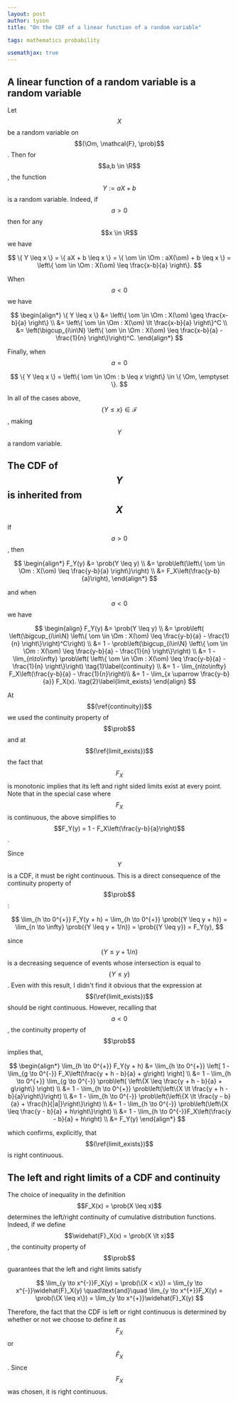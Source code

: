 ```yaml
---
layout: post
author: tyson
title: "On the CDF of a linear function of a random variable"

tags: mathematics probability

usemathjax: true
---
```


## A linear function of a random variable is a random variable

Let $$X$$ be a random variable on $$(\Om, \mathcal{F}, \prob)$$. Then for $$a,b
\in \R$$, the function $$Y := aX + b$$ is a random variable. Indeed, if $$a >
0$$ then for any $$x \in \R$$ we have

$$
\{ Y \leq x \}
= \{ aX + b \leq x \}
= \{ \om \in \Om : aX(\om) + b \leq x \}
= \left\{ \om \in \Om : X(\om) \leq \frac{x-b}{a} \right\}.
$$

When $$a < 0$$ we have

$$
\begin{align*}
\{ Y \leq x \}
&= \left\{ \om \in \Om : X(\om) \geq \frac{x-b}{a} \right\} \\
&= \left\{ \om \in \Om : X(\om) \lt \frac{x-b}{a} \right\}^C \\
&= \left(\bigcup_{i\in\N} \left\{
    \om \in \Om : X(\om) \leq \frac{x-b}{a} - \frac{1}{n}
  \right\}\right)^C.
\end{align*}
$$

Finally, when $$a = 0$$

$$
\{ Y \leq x \}
= \left\{ \om \in \Om : b \leq x \right\}
\in \{ \Om, \emptyset \}.
$$

In all of the cases above, $$\{ Y \leq x \} \in \mathcal{F}$$, making $$Y$$ a
random variable.

## The CDF of $$Y$$ is inherited from $$X$$
If $$a > 0$$, then

$$
\begin{align*}
F_Y(y)
&= \prob(Y \leq y) \\
&= \prob\left(\left\{ \om \in \Om : X(\om) \leq \frac{y-b}{a} \right\}\right) \\
&= F_X\left(\frac{y-b}{a}\right),
\end{align*}
$$

and when $$a < 0$$ we have

$$
\begin{align}
F_Y(y)
&= \prob(Y \leq y) \\
&= \prob\left(
\left(\bigcup_{i\in\N} \left\{
  \om \in \Om : X(\om) \leq \frac{y-b}{a} - \frac{1}{n}
  \right\}\right)^C\right) \\
&= 1 - \prob\left(\bigcup_{i\in\N} \left\{
  \om \in \Om : X(\om) \leq \frac{y-b}{a} - \frac{1}{n}
  \right\}\right) \\
&= 1 - \lim_{n\to\infty} \prob\left( \left\{
  \om \in \Om : X(\om) \leq \frac{y-b}{a} - \frac{1}{n}
  \right\}\right) \tag{1}\label{continuity} \\
&= 1 - \lim_{n\to\infty} F_X\left(\frac{y-b}{a} - \frac{1}{n}\right)\\
&= 1 - \lim_{x \uparrow \frac{y-b}{a}} F_X(x).  \tag{2}\label{limit_exists}
\end{align}
$$

At $$(\ref{continuity})$$ we used the continuity property of $$\prob$$ and at
$$(\ref{limit_exists})$$ the fact that $$F_X$$ is monotonic implies that its
left and right sided limits exist at every point. Note that in the special case
where $$F_X$$ is continuous, the above simplifies to $$F_Y(y) = 1 -
F_X\left(\frac{y-b}{a}\right)$$.

Since $$Y$$ is a CDF, it must be right continuous. This is a
direct consequence of the continuity property of $$\prob$$:

$$
\lim_{h \to 0^{+}} F_Y(y + h)
= \lim_{h \to 0^{+}} \prob({Y \leq y + h})
= \lim_{n \to \infty} \prob({Y \leq y + 1/n})
= \prob({Y \leq y})
= F_Y(y),
$$

since $$\{Y \leq y + 1/n\}$$ is a decreasing sequence of events whose
intersection is equal to $$\{ Y \leq y\}$$. Even with this result, I didn't find
it obvious that the expression at $$(\ref{limit_exists})$$ should be right
continuous. However, recalling that $$a < 0$$, the continuity property of
$$\prob$$ implies that,

$$
\begin{align*}
\lim_{h \to 0^{+}} F_Y(y + h)
&= \lim_{h \to 0^{+}} \left[
    1 - \lim_{g \to 0^{-}} F_X\left(\frac{y + h - b}{a} + g\right)
    \right] \\
&= 1 - \lim_{h \to 0^{+}}
    \lim_{g \to 0^{-}} \prob\left(
      \left\{X \leq \frac{y + h - b}{a} + g\right\}
    \right) \\
&= 1 - \lim_{h \to 0^{+}}
    \prob\left(\left\{X \lt \frac{y + h - b}{a}\right\}\right) \\
&= 1 - \lim_{h \to 0^{-}}
    \prob\left(\left\{X \lt \frac{y - b}{a} + \frac{h}{|a|}\right\}\right) \\
&= 1 - \lim_{h \to 0^{-}}
    \prob\left(\left\{X \leq \frac{y - b}{a} + h\right\}\right) \\
&= 1 - \lim_{h \to 0^{-}}F_X\left(\frac{y - b}{a} + h\right) \\
&= F_Y(y)
\end{align*}
$$

which confirms, explicitly, that $$(\ref{limit_exists})$$ is right continuous.

## The left and right limits of a CDF and continuity
The choice of inequality in the definition $$F_X(x) = \prob(X \leq x)$$
determines the left/right continuity of cumulative distribution functions.
Indeed, if we define $$\widehat{F}_X(x) = \prob(X \lt x)$$, the continuity
property of $$\prob$$ guarantees that the left and right limits satisfy

$$
\lim_{y \to x^{-}}F_X(y)
= \prob(\{X < x\})
= \lim_{y \to x^{-}}\widehat{F}_X(y)
\quad\text{and}\quad
\lim_{y \to x^{+}}F_X(y)
= \prob(\{X \leq x\})
= \lim_{y \to x^{+}}\widehat{F}_X(y)
$$

Therefore, the fact that the CDF is left or right continuous is determined by
whether or not we choose to define it as $$F_X$$ or $$\widehat{F}_X$$. Since
$$F_X$$ was chosen, it is right continuous.

